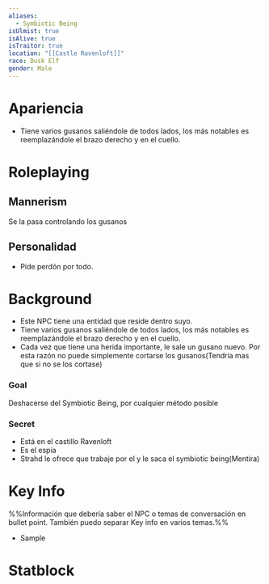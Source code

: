 ```yaml
---
aliases:
  - Symbiotic Being
isUlmist: true
isAlive: true
isTraitor: true
location: "[[Castle Ravenloft]]"
race: Dusk Elf
gender: Male
---
```

# Apariencia
- Tiene varios gusanos saliéndole de todos lados, los más notables es reemplazándole el brazo derecho y en el cuello.
# Roleplaying
## Mannerism
Se la pasa controlando los gusanos
## Personalidad
- Pide perdón por todo.
# Background
- Este NPC tiene una entidad que reside dentro suyo.
- Tiene varios gusanos saliéndole de todos lados, los más notables es reemplazándole el brazo derecho y en el cuello.
- Cada vez que tiene una herida importante, le sale un gusano nuevo. Por esta razón no puede simplemente cortarse los gusanos(Tendría mas que si no se los cortase)
### Goal
Deshacerse del Symbiotic Being, por cualquier método posible

### Secret
- Está en el castillo Ravenloft
- Es el espía
- Strahd le ofrece que trabaje por el y le saca el symbiotic being(Mentira)
# Key Info
%%Información que debería saber el NPC o temas de conversación en bullet point. También puedo separar Key info en varios temas.%%
- Sample

# Statblock
